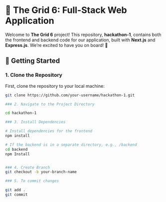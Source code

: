 # 🌟 The Grid 6: Full-Stack Web Application

Welcome to **The Grid 6** project! This repository, **hackathon-1**, contains both the frontend and backend code for our application, built with **Next.js** and **Express.js**. We’re excited to have you on board! 🎉

## 🚀 Getting Started

### 1. Clone the Repository

First, clone the repository to your local machine:

```bash
git clone https://github.com/your-username/hackathon-1.git

### 2. Navigate to the Project Directory

cd hackathon-1 

### 3. Install Dependencies

# Install dependencies for the frontend
npm install

# If the backend is in a separate directory, e.g., /backend
cd backend
npm Install


### 4. Create Branch
git checkout -b your-branch-name

### 5. To commit changes 

git add .
git commit 
